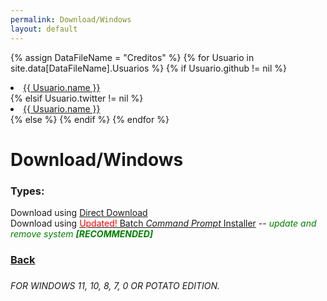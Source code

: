 ```yaml
---
permalink: Download/Windows
layout: default
---
```


<lu id="Credits"> <!-- Need Create a Data Folder and Create a Data File -->
{% assign DataFileName = "Creditos" %} <!-- Define here the Data File Name -->
{% for Usuario in site.data[DataFileName].Usuarios %} {% if Usuario.github != nil %} <li><a target="_blank" href="https://github.com/{{ Usuario.github }}">{{ Usuario.name }}</a></li> {% elsif Usuario.twitter != nil %} <li><a target="_blank" href="https://twitter.com/{{ Usuario.twitter }}">{{ Usuario.name }}</a></li> {% else %} <script> console.warn("Can't add {{ Usuario.name }} to Credits Page You need define a Twitter or a Github.") </script> {% endif %} {% endfor %}
</lu>

<h1 id="oohhmagod">Download/Windows</h1>

<h3>Types:</h3>

Download using <a onclick="Thanks('bini')" href="../Assets/Downloads/Minecraft_Java_Server.bat">Direct Download</a>\
Download using <a onclick="Thanks('bii')" href="../Assets/Downloads/Minecraft_Server_Menu_Installer.bat"><span style="color: red;">Updated!</span> Batch _Command Prompt_ Installer</a> -- <i style="color: green;">update and remove system <b>[RECOMMENDED]</b></i>

<h3><a href=".">Back</a><h3>

<i><h6>FOR WINDOWS 11, 10, 8, 7, 0 OR POTATO EDITION.</h6></i>

<!-- Notes gona stay here: --!>

<!-- Download using <a onclick="Thanks('bii')" href="Assets/Downloads/Minecraft_Server_Menu_Installer.bat"><span style="color: red;">NEW!</span> exe _Executer_ Installer</a> -- <i style="color: green;">update and remove system <b>[RECOMMENDED]</b></i>
-->

<script>
    function Thanks(protocol) {
        setTimeout(function() {
            window.location.href = `../Thanks?tp=${protocol}`
        }, 1000);
    }
</script>
